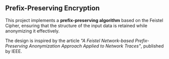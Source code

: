 ## Prefix-Preserving Encryption

This project implements a **prefix-preserving algorithm** based on the Feistel Cipher, ensuring that the structure of the input data is retained while anonymizing it effectively.

The design is inspired by the article *"A Feistel Network-based Prefix-Preserving Anonymization Approach Applied to Network Traces"*, published by IEEE.
